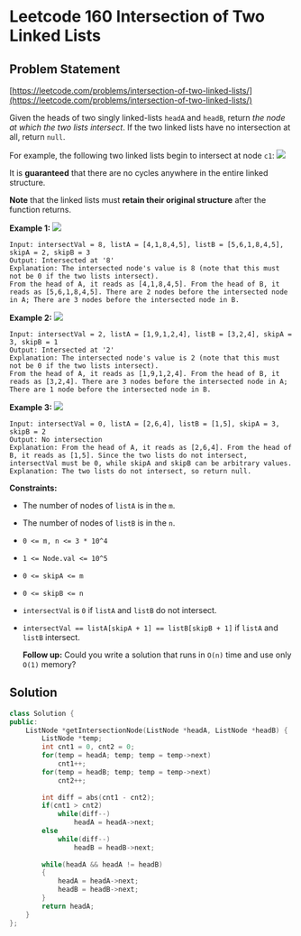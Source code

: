 # Leetcode 160 Intersection of Two Linked Lists

## Problem Statement

[https://leetcode.com/problems/intersection-of-two-linked-lists/](https://leetcode.com/problems/intersection-of-two-linked-lists/)

Given the heads of two singly linked-lists `headA` and `headB`, return _the node at which the two lists intersect_. If the two linked lists have no intersection at all, return `null`.

For example, the following two linked lists begin to intersect at node `c1`: ![](https://assets.leetcode.com/uploads/2021/03/05/160_statement.png)

It is **guaranteed** that there are no cycles anywhere in the entire linked structure.

**Note** that the linked lists must **retain their original structure** after the function returns.

**Example 1:** ![](https://assets.leetcode.com/uploads/2021/03/05/160_example_1_1.png)

```text
Input: intersectVal = 8, listA = [4,1,8,4,5], listB = [5,6,1,8,4,5], skipA = 2, skipB = 3
Output: Intersected at '8'
Explanation: The intersected node's value is 8 (note that this must not be 0 if the two lists intersect).
From the head of A, it reads as [4,1,8,4,5]. From the head of B, it reads as [5,6,1,8,4,5]. There are 2 nodes before the intersected node in A; There are 3 nodes before the intersected node in B.
```

**Example 2:** ![](https://assets.leetcode.com/uploads/2021/03/05/160_example_2.png)

```text
Input: intersectVal = 2, listA = [1,9,1,2,4], listB = [3,2,4], skipA = 3, skipB = 1
Output: Intersected at '2'
Explanation: The intersected node's value is 2 (note that this must not be 0 if the two lists intersect).
From the head of A, it reads as [1,9,1,2,4]. From the head of B, it reads as [3,2,4]. There are 3 nodes before the intersected node in A; There are 1 node before the intersected node in B.
```

**Example 3:** ![](https://assets.leetcode.com/uploads/2021/03/05/160_example_3.png)

```text
Input: intersectVal = 0, listA = [2,6,4], listB = [1,5], skipA = 3, skipB = 2
Output: No intersection
Explanation: From the head of A, it reads as [2,6,4]. From the head of B, it reads as [1,5]. Since the two lists do not intersect, intersectVal must be 0, while skipA and skipB can be arbitrary values.
Explanation: The two lists do not intersect, so return null.
```

**Constraints:**

* The number of nodes of `listA` is in the `m`.
* The number of nodes of `listB` is in the `n`.
* `0 <= m, n <= 3 * 10^4`
* `1 <= Node.val <= 10^5`
* `0 <= skipA <= m`
* `0 <= skipB <= n`
* `intersectVal` is `0` if `listA` and `listB` do not intersect.
* `intersectVal == listA[skipA + 1] == listB[skipB + 1]` if `listA` and `listB` intersect.

  **Follow up:** Could you write a solution that runs in `O(n)` time and use only `O(1)` memory?

## Solution

```cpp
class Solution {
public:
    ListNode *getIntersectionNode(ListNode *headA, ListNode *headB) {
        ListNode *temp;
        int cnt1 = 0, cnt2 = 0;
        for(temp = headA; temp; temp = temp->next)
            cnt1++;
        for(temp = headB; temp; temp = temp->next)
            cnt2++;
            
        int diff = abs(cnt1 - cnt2);
        if(cnt1 > cnt2)
            while(diff--)
                headA = headA->next;
        else
            while(diff--)
                headB = headB->next;
                
        while(headA && headA != headB)
        {
            headA = headA->next;
            headB = headB->next;
        }
        return headA;
    }
};  
```

